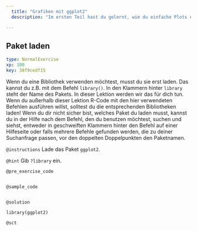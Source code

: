 ```yaml
---
  title: "Grafiken mit ggplot2"
  description: "Im ersten Teil hast du gelernt, wie du einfache Plots erstellen kannst. In diesem zweiten Teil wirst du lernen, wie du mit der Bibliothek ggplot2 Grafiken erstellst. Dies ist eine Bibliothek mit mehr Möglichkeiten in einfacher Art und Weise die Daten darzustellen."

---
```

## Paket laden

```yaml
type: NormalExercise 
xp: 100 
key: 38f9cedf15   
```

Wenn du eine Bibliothek verwenden möchtest, musst du sie erst laden. Das kannst du z.B. mit dem Befehl `library()`. In den Klammern hinter `library` steht der Name des Pakets. In dieser Lektion werden wir das für dich tun. Wenn du außerhalb dieser Lektion R-Code mit den hier verwendeten Befehlen ausführen willst, solltest du die entsprechenden Bibliotheken laden! Wenn du dir nicht sicher bist, welches Paket du laden musst, kannst du in der Hilfe  nach dem Befehl, den du benutzen möchtest, suchen und siehst, entweder in geschweiften Klammern hinter den Befehl auf einer Hilfeseite oder falls mehrere Befehle gefunden werden, die zu deiner Suchanfrage passen, vor den doppelten Doppelpunkten den Paketnamen.

`@instructions`
Lade das Paket `ggplot2`.

`@hint`
Gib `?library` ein.

`@pre_exercise_code`

```{r}

```

`@sample_code`

```{r}

```

`@solution`

```{r}
library(ggplot2)
```
`@sct`

```{r}

```





